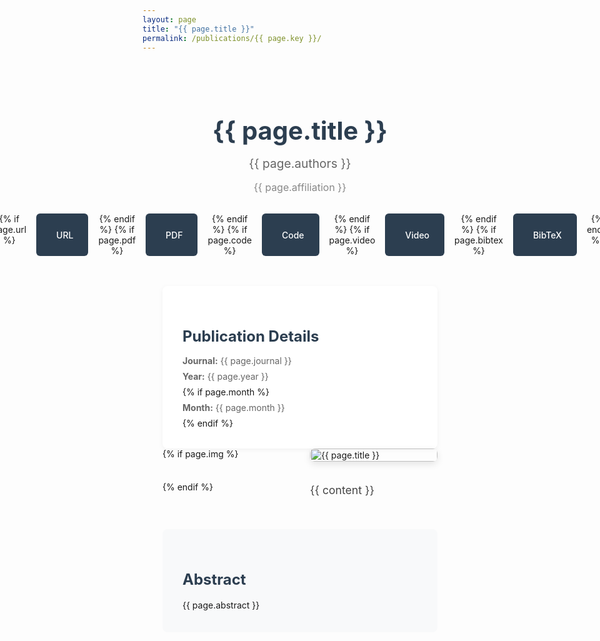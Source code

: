 ```yaml
---
layout: page
title: "{{ page.title }}"
permalink: /publications/{{ page.key }}/
---
```


<style>
.publication-container {
  max-width: 1200px;
  margin: 0 auto;
  padding: 2rem;
  font-family: -apple-system, BlinkMacSystemFont, 'Segoe UI', Roboto, Oxygen, Ubuntu, Cantarell, 'Open Sans', 'Helvetica Neue', sans-serif;
}

.publication-header {
  text-align: center;
  margin-bottom: 3rem;
}

.publication-title {
  font-size: 2.5rem;
  font-weight: 700;
  color: #2c3e50;
  margin-bottom: 1rem;
  line-height: 1.2;
}

.publication-authors {
  font-size: 1.2rem;
  color: #666;
  margin-bottom: 1rem;
}

.publication-affiliation {
  font-size: 1rem;
  color: #888;
  margin-bottom: 2rem;
}

.publication-links {
  display: flex;
  gap: 1rem;
  justify-content: center;
  margin-bottom: 2rem;
}

.publication-link {
  padding: 0.8rem 1.5rem;
  background: #2c3e50;
  color: white;
  text-decoration: none;
  border-radius: 6px;
  font-weight: 500;
  transition: all 0.2s ease;
  display: flex;
  align-items: center;
  gap: 0.5rem;
}

.publication-link:hover {
  background: #34495e;
  transform: translateY(-2px);
  box-shadow: 0 2px 8px rgba(0,0,0,0.1);
}

.publication-link svg {
  width: 16px;
  height: 16px;
  fill: currentColor;
}

.publication-content {
  display: grid;
  grid-template-columns: 1fr 1fr;
  gap: 2rem;
  margin-bottom: 3rem;
}

.publication-image {
  width: 100%;
  border-radius: 8px;
  box-shadow: 0 4px 12px rgba(0,0,0,0.1);
}

.publication-text {
  font-size: 1.1rem;
  line-height: 1.6;
  color: #444;
}

.publication-abstract {
  background: #f8f9fa;
  padding: 2rem;
  border-radius: 8px;
  margin-bottom: 2rem;
}

.publication-abstract h2 {
  color: #2c3e50;
  margin-bottom: 1rem;
  font-size: 1.5rem;
}

.publication-abstract p {
  margin: 0;
  line-height: 1.6;
}

.publication-details {
  background: white;
  padding: 2rem;
  border-radius: 8px;
  box-shadow: 0 2px 8px rgba(0,0,0,0.05);
}

.publication-details h2 {
  color: #2c3e50;
  margin-bottom: 1rem;
  font-size: 1.5rem;
}

.publication-details p {
  margin: 0.5rem 0;
  color: #666;
}

.bibtex-modal {
  display: none;
  position: fixed;
  top: 0;
  left: 0;
  width: 100%;
  height: 100%;
  background: rgba(0, 0, 0, 0.5);
  z-index: 1000;
  justify-content: center;
  align-items: center;
}

.bibtex-modal.active {
  display: flex;
}

.bibtex-content {
  background: white;
  padding: 2rem;
  border-radius: 8px;
  max-width: 80%;
  max-height: 80vh;
  overflow-y: auto;
  position: relative;
  box-shadow: 0 4px 12px rgba(0, 0, 0, 0.2);
}

.bibtex-content pre {
  margin: 0;
  white-space: pre-wrap;
  font-family: monospace;
  font-size: 0.9rem;
  line-height: 1.5;
  color: #2c3e50;
  background: #f8f9fa;
  padding: 1rem;
  border-radius: 4px;
  border: 1px solid #e9ecef;
}

.bibtex-header {
  display: flex;
  justify-content: space-between;
  align-items: center;
  margin-bottom: 1rem;
  padding-bottom: 0.5rem;
  border-bottom: 1px solid #e9ecef;
}

.bibtex-title {
  font-size: 1.1rem;
  font-weight: 600;
  color: #2c3e50;
}

.bibtex-actions {
  display: flex;
  gap: 0.5rem;
}

.copy-bibtex {
  padding: 0.4rem 0.8rem;
  background: #2c3e50;
  color: white;
  border: none;
  border-radius: 4px;
  cursor: pointer;
  font-size: 0.85rem;
  display: flex;
  align-items: center;
  gap: 0.5rem;
  transition: all 0.2s ease;
}

.copy-bibtex:hover {
  background: #34495e;
  transform: translateY(-1px);
}

.copy-bibtex svg {
  width: 16px;
  height: 16px;
  fill: currentColor;
}

.close-bibtex {
  width: 24px;
  height: 24px;
  cursor: pointer;
  color: #666;
  transition: color 0.2s;
  display: flex;
  align-items: center;
  justify-content: center;
}

.close-bibtex:hover {
  color: #2c3e50;
}

@media (max-width: 768px) {
  .publication-content {
    grid-template-columns: 1fr;
  }
  
  .publication-title {
    font-size: 2rem;
  }
  
  .publication-links {
    flex-direction: column;
    align-items: center;
  }
  
  .publication-link {
    width: 100%;
    justify-content: center;
  }
}
</style>

<div class="publication-container">
  <div class="publication-header">
    <h1 class="publication-title">{{ page.title }}</h1>
    <div class="publication-authors">{{ page.authors }}</div>
    <div class="publication-affiliation">{{ page.affiliation }}</div>
    <div class="publication-links">
      {% if page.url %}
      <a href="{{ page.url }}" class="publication-link" target="_blank">
        <svg viewBox="0 0 24 24">
          <path d="M12 2C6.48 2 2 6.48 2 12s4.48 10 10 10 10-4.48 10-10S17.52 2 12 2zm-1 17.93c-3.95-.49-7-3.85-7-7.93 0-.62.08-1.21.21-1.79L9 15v1c0 1.1.9 2 2 2v1.93zm6.9-2.54c-.26-.81-1-1.39-1.9-1.39h-1v-3c0-.55-.45-1-1-1H8v-2h2c.55 0 1-.45 1-1V7h2c1.1 0 2-.9 2-2v-.41c2.93 1.19 5 4.06 5 7.41 0 2.08-.8 3.97-2.1 5.39z"/>
        </svg>
        URL
      </a>
      {% endif %}
      {% if page.pdf %}
      <a href="{{ page.pdf }}" class="publication-link" target="_blank">
        <svg viewBox="0 0 24 24">
          <path d="M14 2H6c-1.1 0-1.99.9-1.99 2L4 20c0 1.1.89 2 1.99 2H18c1.1 0 2-.9 2-2V8l-6-6zm2 16H8v-2h8v2zm0-4H8v-2h8v2zm-3-5V3.5L18.5 9H13z"/>
        </svg>
        PDF
      </a>
      {% endif %}
      {% if page.code %}
      <a href="{{ page.code }}" class="publication-link" target="_blank">
        <svg viewBox="0 0 24 24">
          <path d="M9.4 16.6L4.8 12l4.6-4.6L8 6l-6 6 6 6 1.4-1.4zm5.2 0l4.6-4.6-4.6-4.6L16 6l6 6-6 6-1.4-1.4z"/>
        </svg>
        Code
      </a>
      {% endif %}
      {% if page.video %}
      <a href="{{ page.video }}" class="publication-link" target="_blank">
        <svg viewBox="0 0 24 24">
          <path d="M10 16.5l6-4.5-6-4.5v9zM12 2C6.48 2 2 6.48 2 12s4.48 10 10 10 10-4.48 10-10S17.52 2 12 2zm0 18c-4.41 0-8-3.59-8-8s3.59-8 8-8 8 3.59 8 8-3.59 8-8 8z"/>
        </svg>
        Video
      </a>
      {% endif %}
      {% if page.bibtex %}
      <a href="/nlip/publications/references/{{ page.bibtex }}.txt" class="publication-link" target="_blank">
        <svg viewBox="0 0 24 24">
          <path d="M14 2H6c-1.1 0-1.99.9-1.99 2L4 20c0 1.1.89 2 1.99 2H18c1.1 0 2-.9 2-2V8l-6-6zm2 16H8v-2h8v2zm0-4H8v-2h8v2zm-3-5V3.5L18.5 9H13z"/>
        </svg>
        BibTeX
      </a>
      {% endif %}
    </div>
  </div>

  <div class="publication-details">
    <h2>Publication Details</h2>
    <p><strong>Journal:</strong> {{ page.journal }}</p>
    <p><strong>Year:</strong> {{ page.year }}</p>
    {% if page.month %}
    <p><strong>Month:</strong> {{ page.month }}</p>
    {% endif %}
  </div>

  <div class="publication-content">
    {% if page.img %}
    <div class="publication-image-container">
      <img src="{{ site.baseurl }}/publications/images/{{ page.img }}" class="publication-image" alt="{{ page.title }}">
    </div>
    {% endif %}
    <div class="publication-text">
      {{ content }}
    </div>
  </div>

  <div class="publication-abstract">
    <h2>Abstract</h2>
    <p>{{ page.abstract }}</p>
  </div>

  
</div>

<script>
document.addEventListener('DOMContentLoaded', function() {
  // Create BibTeX modal
  const modal = document.createElement('div');
  modal.className = 'bibtex-modal';
  modal.innerHTML = `
    <div class="bibtex-content">
      <div class="bibtex-header">
        <div class="bibtex-title">BibTeX</div>
        <div class="bibtex-actions">
          <button class="copy-bibtex">
            <svg viewBox="0 0 24 24">
              <path d="M16 1H4c-1.1 0-2 .9-2 2v14h2V3h12V1zm3 4H8c-1.1 0-2 .9-2 2v14c0 1.1.9 2 2 2h11c1.1 0 2-.9 2-2V7c0-1.1-.9-2-2-2zm0 16H8V7h11v14z"/>
            </svg>
            Copy
          </button>
          <div class="close-bibtex">
            <svg viewBox="0 0 24 24">
              <path d="M19 6.41L17.59 5 12 10.59 6.41 5 5 6.41 10.59 12 5 17.59 6.41 19 12 13.41 17.59 19 19 17.59 13.41 12z"/>
            </svg>
          </div>
        </div>
      </div>
      <pre></pre>
    </div>
  `;
  document.body.appendChild(modal);

  // Handle BibTeX links
  const bibtexLink = document.querySelector('a[href*="bibtex"]');
  if (bibtexLink) {
    bibtexLink.addEventListener('click', async function(e) {
      e.preventDefault();
      e.stopPropagation();
      
      const bibtexUrl = this.getAttribute('href');
      try {
        const response = await fetch(bibtexUrl);
        const bibtexContent = await response.text();
        const preElement = modal.querySelector('pre');
        preElement.textContent = bibtexContent;
        modal.classList.add('active');
      } catch (error) {
        console.error('Error loading BibTeX:', error);
      }
    });
  }

  // Copy BibTeX content
  const copyButton = modal.querySelector('.copy-bibtex');
  copyButton.addEventListener('click', () => {
    const bibtexContent = modal.querySelector('pre').textContent;
    navigator.clipboard.writeText(bibtexContent).then(() => {
      const originalText = copyButton.innerHTML;
      copyButton.innerHTML = `
        <svg viewBox="0 0 24 24">
          <path d="M9 16.17L4.83 12l-1.42 1.41L9 19 21 7l-1.41-1.41L9 16.17z"/>
        </svg>
        Copied!
      `;
      setTimeout(() => {
        copyButton.innerHTML = originalText;
      }, 2000);
    });
  });

  // Close modal when clicking close button or outside
  modal.querySelector('.close-bibtex').addEventListener('click', () => {
    modal.classList.remove('active');
  });

  modal.addEventListener('click', (e) => {
    if (e.target === modal) {
      modal.classList.remove('active');
    }
  });

  // Close modal with Escape key
  document.addEventListener('keydown', (e) => {
    if (e.key === 'Escape' && modal.classList.contains('active')) {
      modal.classList.remove('active');
    }
  });
});
</script>